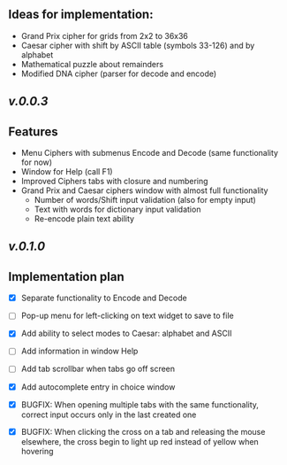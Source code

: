 ## Ideas for implementation:
- Grand Prix cipher for grids from 2x2 to 36x36
- Caesar cipher with shift by ASCII table (symbols 33-126) and by alphabet
- Mathematical puzzle about remainders
- Modified DNA cipher (parser for decode and encode)

## _v.0.0.3_
## Features

- Menu Ciphers with submenus Encode and Decode (same functionality for now)
- Window for Help (call F1)
- Improved Ciphers tabs with closure and numbering
- Grand Prix and Caesar ciphers window with almost full functionality
  - Number of words/Shift input validation (also for empty input)
  - Text with words for dictionary input validation
  - Re-encode plain text ability

## _v.0.1.0_
## Implementation plan

* [x] Separate functionality to Encode and Decode
* [ ] Pop-up menu for left-clicking on text widget to save to file
* [x] Add ability to select modes to Caesar: alphabet and ASCII
* [ ] Add information in window Help
* [ ] Add tab scrollbar when tabs go off screen
* [x] Add autocomplete entry in choice window
* [x] BUGFIX: When opening multiple tabs with the same functionality, correct input occurs only in the last created one
* [x] BUGFIX: When clicking the cross on a tab and releasing the mouse elsewhere, the cross begin to light up red instead of yellow when hovering

